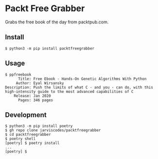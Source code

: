 # Packt Free Grabber

Grabs the free book of the day from packtpub.com.

## Install

```console
$ python3 -m pip install packtfreegrabber
```

## Usage
```console
$ ppfreebook
      Title: Free Ebook - Hands-On Genetic Algorithms With Python
     Author: Eyal Wirsansky
Description: Push the limits of what C - and you - can do, with this high-intensity guide to the most advanced capabilities of C
    Release: Jan 2020
      Pages: 346 pages
```

## Development

```console
$ python3 -m pip install poetry
$ gh repo clone jarviscodes/packtfreegrabber
$ cd packtfreegrabber
$ poetry shell
[poetry] $ poetry install
...
[poetry] $ 
```
